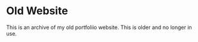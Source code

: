 # Old Website

This is an archive of my old portfoliio website.  This is older and no longer in use.
